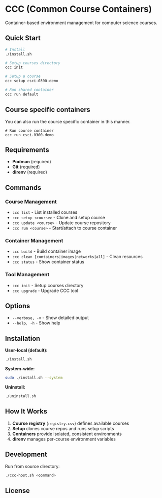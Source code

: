 # CCC (Common Course Containers)

Container-based environment management for computer science courses.

## Quick Start

```bash
# Install
./install.sh

# Setup courses directory
ccc init

# Setup a course
ccc setup csci-0300-demo

# Run shared container
ccc run default
```

## Course specific containers

You can also run the course specific container in this manner.

```
# Run course container
ccc run csci-0300-demo
```

## Requirements

- **Podman** (required)
- **Git** (required)
- **direnv** (required)

## Commands

### Course Management
- `ccc list` - List installed courses
- `ccc setup <course>` - Clone and setup course
- `ccc update <course>` - Update course repository
- `ccc run <course>` - Start/attach to course container

### Container Management
- `ccc build` - Build container image
- `ccc clean [containers|images|networks|all]` - Clean resources
- `ccc status` - Show container status

### Tool Management
- `ccc init` - Setup courses directory
- `ccc upgrade` - Upgrade CCC tool

## Options

- `--verbose, -v` - Show detailed output
- `--help, -h` - Show help

## Installation

**User-local (default):**
```bash
./install.sh
```

**System-wide:**
```bash
sudo ./install.sh --system
```

**Uninstall:**
```bash
./uninstall.sh
```

## How It Works

1. **Course registry** (`registry.csv`) defines available courses
2. **Setup** clones course repos and runs setup scripts
3. **Containers** provide isolated, consistent environments
4. **direnv** manages per-course environment variables

## Development

Run from source directory:
```bash
./ccc-host.sh <command>
```

## License

